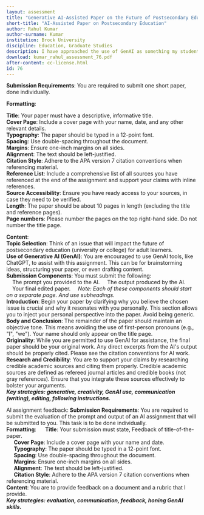 ```yaml
---
layout: assessment
title: "Generative AI-Assisted Paper on the Future of Postsecondary Education"
short-title: "AI-Assisted Paper on Postsecondary Education"
author: Rahul Kumar
author-surname: Kumar
institution: Brock University
discipline: Education, Graduate Studies
description: I have approached the use of GenAI as something my students need to know so that they can form their own impressions based on having tried it and not align themselves with many opinion pieces in the literature. I have aspired for students to try the GenAI to produce the first draft and then see the limitations in prompts, in the output, the gaps, and then fill them in. This way, they would witness the strengths and limitations of GenAI (at least partially).
download: kumar_rahul_assessment_76.pdf
after-content: cc-license.html
id: 76
---
```


**Submission Requirements**: You are required to submit one short paper, done individually.

**Formatting**:

**Title**: Your paper must have a descriptive, informative title.\
**Cover Page**: Include a cover page with your name, date, and any other relevant details.\
**Typography**: The paper should be typed in a 12-point font.\
**Spacing**: Use double-spacing throughout the document.\
**Margins**: Ensure one-inch margins on all sides.\
**Alignment**: The text should be left-justified.\
**Citation Style**: Adhere to the APA version 7 citation conventions when referencing
material.\
**Reference List**: Include a comprehensive list of all sources you have referenced at the
end of the assignment and support your claims with inline references.\
**Source Accessibility**: Ensure you have ready access to your sources, in case they need to
be verified.\
**Length**: The paper should be about 10 pages in length (excluding the title and reference
pages).\
**Page numbers**: Please number the pages on the top right-hand side. Do not number the
title page.

**Content**:\
**Topic Selection**: Think of an issue that will impact the future of postsecondary education
(university or college) for adult learners.\
**Use of Generative AI (GenAI)**: You are encouraged to use GenAI tools, like ChatGPT,
to assist with this assignment. This can be for brainstorming ideas, structuring your paper,
or even drafting content.\
**Submission Components**: You must submit the following:\
&nbsp;&nbsp;&nbsp;&nbsp;The prompt you provided to the AI.
&nbsp;&nbsp;&nbsp;&nbsp;The output produced by the AI.
&nbsp;&nbsp;&nbsp;&nbsp;Your final edited paper.
&nbsp;&nbsp;&nbsp;&nbsp;*Note: Each of these components should start on a separate page. And use
subheadings.*\
**Introduction**: Begin your paper by clarifying why you believe the chosen issue is crucial
and why it resonates with you personally. This section allows you to inject your personal
perspective into the paper. Avoid being generic.\
**Body and Conclusion**: The remainder of the paper should maintain an objective tone.
This means avoiding the use of first-person pronouns (e.g., "I", "we"). Your name should
only appear on the title page.\
**Originality**: While you are permitted to use GenAI for assistance, the final paper should
be your original work. Any direct excerpts from the AI's output should be properly cited.
Please see the citation conventions for AI work.\
**Research and Credibility**: You are to support your claims by researching credible
academic sources and citing them properly. Credible academic sources are defined as
refereed journal articles and credible books (not gray references). Ensure that you
integrate these sources effectively to bolster your arguments.\
***Key strategies: generative, creativity, GenAI use, communication (writing), editing, following
instructions.***

AI assignment feedback:
**Submission Requirements**: You are required to submit the evaluation of the prompt and
output of an AI assignment that will be submitted to you. This task is to be done individually.\
**Formatting**:
&nbsp;&nbsp;&nbsp;&nbsp; **Title**: Your submission must state, Feedback of title-of-the-paper.\
&nbsp;&nbsp;&nbsp;&nbsp; **Cover Page**: Include a cover page with your name and date.\
&nbsp;&nbsp;&nbsp;&nbsp; **Typography**: The paper should be typed in a 12-point font.\
&nbsp;&nbsp;&nbsp;&nbsp; **Spacing**: Use double-spacing throughout the document.\
&nbsp;&nbsp;&nbsp;&nbsp; **Margins**: Ensure one-inch margins on all sides.\
&nbsp;&nbsp;&nbsp;&nbsp; **Alignment**: The text should be left-justified.\
&nbsp;&nbsp;&nbsp;&nbsp; **Citation Style**: Adhere to the APA version 7 citation conventions when referencing
material.\
**Content**: You are to provide feedback on a document and a rubric that I provide.\
***Key strategies: evaluation, communication, feedback, honing GenAI skills.***
